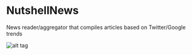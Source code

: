 # NutshellNews
News reader/aggregator that compiles articles based on Twitter/Google trends

![alt tag](https://raw.githubusercontent.com/NutshellNews/NutshellNews/icons/iconNutshell.png)
